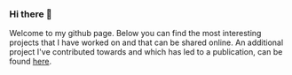 ### Hi there 👋

Welcome to my github page. Below you can find the most interesting projects that I have worked on and that can be shared online. An additional project I've contributed towards and which has led to a publication, can be found [here](https://github.com/a-t-0/spiking-neural-network-of-dominating-set-approximation).
